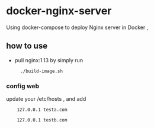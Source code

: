 # docker-nginx-server
Using docker-compose to deploy Nginx server in Docker ,

## how to use

* pull nginx:1.13 by simply run 

		./build-image.sh

### config web 

update your /etc/hosts , and add 

		127.0.0.1 testa.com

		127.0.0.1 testb.com

		